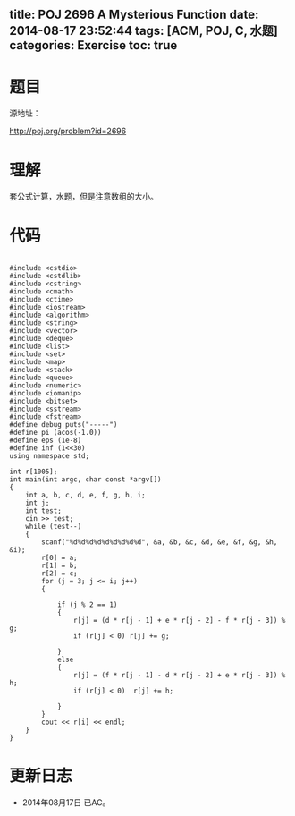 title: POJ 2696 A Mysterious Function
date: 2014-08-17 23:52:44
tags: [ACM, POJ, C, 水题]
categories: Exercise
toc: true
---
# 题目
源地址：

http://poj.org/problem?id=2696

# 理解
套公式计算，水题，但是注意数组的大小。

<!-- more -->

# 代码

```

#include <cstdio>
#include <cstdlib>
#include <cstring>
#include <cmath>
#include <ctime>
#include <iostream>
#include <algorithm>
#include <string>
#include <vector>
#include <deque>
#include <list>
#include <set>
#include <map>
#include <stack>
#include <queue>
#include <numeric>
#include <iomanip>
#include <bitset>
#include <sstream>
#include <fstream>
#define debug puts("-----")
#define pi (acos(-1.0))
#define eps (1e-8)
#define inf (1<<30)
using namespace std;

int r[1005];
int main(int argc, char const *argv[])
{
    int a, b, c, d, e, f, g, h, i;
    int j;
    int test;
    cin >> test;
    while (test--)
    {
        scanf("%d%d%d%d%d%d%d%d%d", &a, &b, &c, &d, &e, &f, &g, &h, &i);
        r[0] = a;
        r[1] = b;
        r[2] = c;
        for (j = 3; j <= i; j++)
        {

            if (j % 2 == 1)
            {
                r[j] = (d * r[j - 1] + e * r[j - 2] - f * r[j - 3]) % g;
                if (r[j] < 0) r[j] += g;

            }
            else
            {
                r[j] = (f * r[j - 1] - d * r[j - 2] + e * r[j - 3]) % h;
                if (r[j] < 0)  r[j] += h;

            }
        }
        cout << r[i] << endl;
    }
}

```

# 更新日志
- 2014年08月17日 已AC。